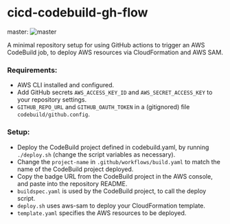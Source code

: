 # cicd-codebuild-gh-flow

master:
![master](https://codebuild.ap-southeast-2.amazonaws.com/badges?uuid=eyJlbmNyeXB0ZWREYXRhIjoiQVZhTTJDYW54VmFReWFGWDltTUszdU11NXNHRUhyN2xuR0xpSWF6SEhNeExKWTF0MTd2Rk9UTVhtZWR3cUs5QkVjVWpsWGF4KzlDQTgzV3BHcEdxNW9zPSIsIml2UGFyYW1ldGVyU3BlYyI6IjNpaDJ5V204SlpvRGdEd0QiLCJtYXRlcmlhbFNldFNlcmlhbCI6MX0%3D&branch=master)

A minimal repository setup for using GitHub actions to trigger an AWS CodeBuild job, to deploy AWS resources via CloudFormation and AWS SAM.

###  Requirements:
- AWS CLI installed and configured.
- Add GitHub secrets `AWS_ACCESS_KEY_ID` and `AWS_SECRET_ACCESS_KEY` to your repository settings.
- `GITHUB_REPO_URL` and `GITHUB_OAUTH_TOKEN` in a (gitignored) file `codebuild/github.config`.
### Setup:
- Deploy the CodeBuild project defined in codebuild.yaml, by running `./deploy.sh` (change the script variables as necessary).
- Change the `project-name` in `.github/workflows/build.yaml` to match the name of the CodeBuild project deployed.
- Copy the badge URL from the CodeBuild project in the AWS console, and paste into the repository README.
- `buildspec.yaml` is used by the CodeBuild project, to call the deploy script.
- `deploy.sh` uses aws-sam to deploy your CloudFormation template.
- `template.yaml` specifies the AWS resources to be deployed.
